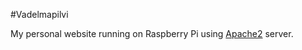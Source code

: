 #Vadelmapilvi

My personal website running on Raspberry Pi using [Apache2](https://httpd.apache.org/) server.

